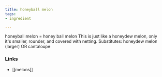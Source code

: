 ```yaml
---
title: honeyball melon
tags:
- ingredient

---
```

honeyball melon = honey ball melon This is just like a honeydew melon, only it's smaller, rounder, and covered with netting. Substitutes: honeydew melon (larger) OR cantaloupe

### Links

* [[melons]]
